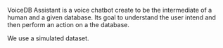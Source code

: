 VoiceDB Assistant is a voice chatbot create to be the intermediate of a human and a given database. 
Its goal to understand the user intend and then perform an action on a the database.

We use a simulated dataset.
